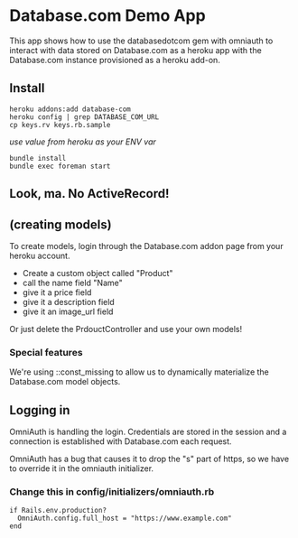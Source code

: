 # Database.com Demo App

This app shows how to use the databasedotcom gem with omniauth to interact with data stored on Database.com as a heroku app with the Database.com instance provisioned as a heroku add-on.

## Install

    heroku addons:add database-com
    heroku config | grep DATABASE_COM_URL 
    cp keys.rv keys.rb.sample

  *use value from heroku as your ENV var*

    bundle install
    bundle exec foreman start

## Look, ma.  No ActiveRecord!
## (creating models)

To create models, login through the Database.com addon page from your heroku account.

- Create a custom object called "Product"
- call the name field "Name"
- give it a price field 
- give it a description field
- give it an image\_url field

Or just delete the PrdouctController and use your own models!

### Special features

We're using ::const\_missing to allow us to dynamically materialize the Database.com model objects.

## Logging in

OmniAuth is handling the login.
Credentials are stored in the session and a connection is established with Database.com each request.

OmniAuth has a bug that causes it to drop the "s" part of https, so we have to override it in the omniauth initializer.

### Change this in config/initializers/omniauth.rb

    if Rails.env.production? 
      OmniAuth.config.full_host = "https://www.example.com"
    end
